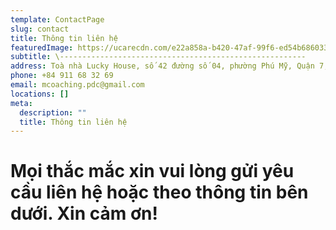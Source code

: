 ```yaml
---
template: ContactPage
slug: contact
title: Thông tin liên hệ
featuredImage: https://ucarecdn.com/e22a858a-b420-47af-99f6-ed54b6860333/
subtitle: \-------------------------------------------------------
address: Toà nhà Lucky House, số 42 đường số 04, phường Phú Mỹ, Quận 7, HCM.
phone: +84 911 68 32 69
email: mcoaching.pdc@gmail.com
locations: []
meta:
  description: ""
  title: Thông tin liên hệ
---
```

# Mọi thắc mắc xin vui lòng gửi yêu cầu liên hệ hoặc theo thông tin bên dưới. Xin cảm ơn!